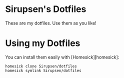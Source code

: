 # Sirupsen's Dotfiles

These are my dotfiles. Use them as you like! 

# Using my Dotfiles

You can install them easily with [Homesick][homesick]:

    homesick clone Sirupsen/dotfiles
    homesick symlink Sirupsen/dotfiles
